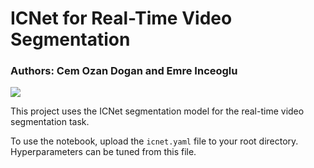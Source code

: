 # ICNet for Real-Time Video Segmentation

### Authors: Cem Ozan Dogan and Emre Inceoglu

![](https://github.com/emrei1/ICNet/blob/master/video-gif.gif)


This project uses the ICNet segmentation model for the real-time video segmentation task.

To use the notebook, upload the `icnet.yaml` file to your root directory. Hyperparameters can be tuned from this file.
